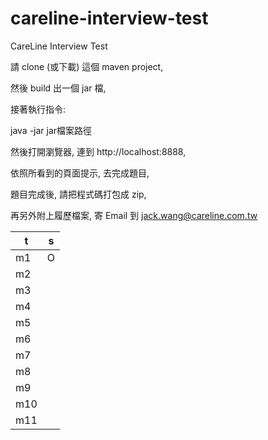 # careline-interview-test
CareLine Interview Test

請 clone (或下載) 這個 maven project, 

然後 build 出一個 jar 檔, 

接著執行指令:

java -jar jar檔案路徑

然後打開瀏覽器, 連到 http://localhost:8888, 

依照所看到的頁面提示, 去完成題目, 

題目完成後, 請把程式碼打包成 zip, 

再另外附上履歷檔案, 寄 Email 到 jack.wang@careline.com.tw


| t   | s |
|-----|---|
| m1  | O |
| m2  |   |
| m3  |   |
| m4  |   |
| m5  |   |
| m6  |   |
| m7  |   |
| m8  |   |
| m9  |   |
| m10 |   |
| m11 |   |


